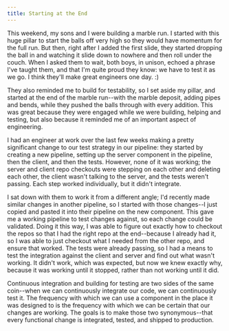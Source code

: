 ```yaml
---
title: Starting at the End
---
```


This weekend, my sons and I were building a marble run. I started with this huge pillar to start the balls off very high so they would have momentum for the full run. But then, right after I added the first slide, they started dropping the ball in and watching it slide down to nowhere and then roll under the couch. When I asked them to wait, both boys, in unison, echoed a phrase I've taught them, and that I'm quite proud they know: we have to test it as we go. I think they'll make great engineers one day. :)

They also reminded me to build for testability, so I set aside my pillar, and started at the end of the marble run--with the marble deposit, adding pipes and bends, while they pushed the balls through with every addition. This was great because they were engaged while we were building, helping and testing, but also because it reminded me of an important aspect of engineering.

I had an engineer at work over the last few weeks making a pretty significant change to our test strategy in our pipeline: they started by creating a new pipeline, setting up the server component in the pipeline, then the client, and then the tests. However, none of it was working; the server and client repo checkouts were stepping on each other and deleting each other, the client wasn't talking to the server, and the tests weren't passing. Each step worked individually, but it didn't integrate.

I sat down with them to work it from a different angle; I'd recently made similar changes in another pipeline, so I started with those changes--I just copied and pasted it into their pipeline on the new component. This gave me a working pipeline to test changes against, so each change could be validated. Doing it this way, I was able to figure out exactly how to checkout the repos so that I had the right repo at the end--because I already had it, so I was able to just checkout what I needed from the other repo, and ensure that worked. The tests were already passing, so I had a means to test the integration against the client and server and find out what wasn't working. It didn't work, which was expected, but now we knew exactly why, because it was working until it stopped, rather than not working until it did.

Continuous integration and building for testing are two sides of the same coin--when we can continuously integrate our code, we can continuously test it. The frequency with which we can use a component in the place it was designed to is the frequency with which we can be certain that our changes are working. The goals is to make those two synonymous--that every functional change is integrated, tested, and shipped to production.
